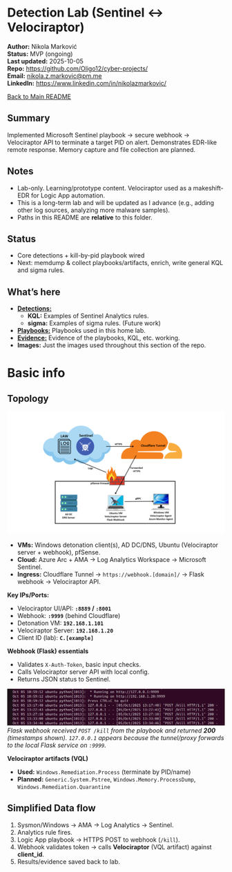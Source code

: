 # Detection Lab (Sentinel <-> Velociraptor)
**Author:** Nikola Marković  
**Status:** MVP (ongoing)  
**Last updated:** 2025-10-05  
**Repo:** https://github.com/Oligo12/cyber-projects/                                                                   
**Email:** nikola.z.markovic@pm.me                                                                                                 
**LinkedIn:** https://www.linkedin.com/in/nikolazmarkovic/     
                                                                                                         
[Back to Main README](../README.md)

## Summary
Implemented Microsoft Sentinel playbook -> secure webhook -> Velociraptor API to terminate a target PID on alert. Demonstrates EDR-like remote response. Memory capture and file collection are planned.

## Notes
- Lab-only. Learning/prototype content. Velociraptor used as a makeshift-EDR for Logic App automation.
- This is a long-term lab and will be updated as I advance (e.g., adding other log sources, analyzing more malware samples).
- Paths in this README are **relative** to this folder.

## Status
- Core detections + kill-by-pid playbook wired
- Next: memdump & collect playbooks/artifacts, enrich, write general KQL and sigma rules.

## What’s here
- **[Detections:](detections)**  
  - **KQL:** Examples of Sentinel Analytics rules.
  - **sigma:** Examples of sigma rules. (Future work)
- **[Playbooks:](playbooks)** Playbooks used in this home lab.
- **[Evidence:](evidence)** Evidence of the playbooks, KQL, etc. working.
- **Images:** Just the images used throughout this section of the repo.

# Basic info

## Topology 
![Lab topology](images/SentinelTopology.png)

- **VMs:** Windows detonation client(s), AD DC/DNS, Ubuntu (Velociraptor server + webhook), pfSense.
- **Cloud:** Azure Arc + AMA -> Log Analytics Workspace -> Microsoft Sentinel.
- **Ingress:** Cloudflare Tunnel -> `https://webhook.[domain]/` -> Flask webhook -> Velociraptor API.

**Key IPs/Ports:**
- Velociraptor UI/API: **`:8889` / `:8001`**
- Webhook: **`:9999`** (behind Cloudflare)
- Detonation VM: **`192.168.1.101`**
- Velociraptor Server: **`192.168.1.20`**
- Client ID (lab): **`C.[example]`**

**Webhook (Flask) essentials**
- Validates `X-Auth-Token`, basic input checks.
- Calls Velociraptor server API with local config.
- Returns JSON status to Sentinel.

![webhook journal](images/WebhookLogs.png)                                                                                                                                                                                                                              
*Flask webhook received `POST /kill` from the playbook and returned **200** (timestamps shown). `127.0.0.1` appears because the tunnel/proxy forwards to the local Flask service on `:9999`.*

**Velociraptor artifacts (VQL)**
- **Used:** `Windows.Remediation.Process` (terminate by PID/name)
- **Planned:** `Generic.System.Pstree`, `Windows.Memory.ProcessDump`, `Windows.Remediation.Quarantine`

## Simplified Data flow 
1. Sysmon/Windows -> AMA -> Log Analytics -> Sentinel.
2. Analytics rule fires.
3. Logic App playbook -> HTTPS POST to webhook (`/kill`).
4. Webhook validates token -> calls **Velociraptor** (VQL artifact) against **client_id**.
5. Results/evidence saved back to lab.

